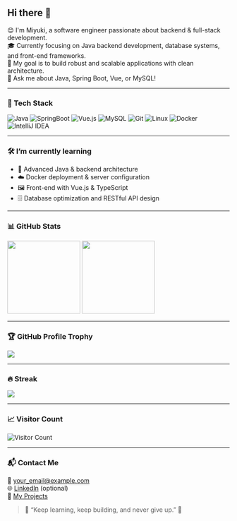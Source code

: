 <h2 align="left">Hi there 👋</h2>

😊 I'm Miyuki, a software engineer passionate about backend & full-stack development.  
🎓 Currently focusing on Java backend development, database systems, and front-end frameworks.  
🚀 My goal is to build robust and scalable applications with clean architecture.  
💬 Ask me about Java, Spring Boot, Vue, or MySQL!

---

### 🧰 Tech Stack

![Java](https://img.shields.io/badge/Java-%23ED8B00?logo=java&logoColor=white)
![SpringBoot](https://img.shields.io/badge/SpringBoot-6DB33F?logo=springboot&logoColor=white)
![Vue.js](https://img.shields.io/badge/Vue.js-42b883?logo=vue.js&logoColor=white)
![MySQL](https://img.shields.io/badge/MySQL-4479A1?logo=mysql&logoColor=white)
![Git](https://img.shields.io/badge/Git-F05032?logo=git&logoColor=white)
![Linux](https://img.shields.io/badge/Linux-FCC624?logo=linux&logoColor=black)
![Docker](https://img.shields.io/badge/Docker-2496ED?logo=docker&logoColor=white)
![IntelliJ IDEA](https://img.shields.io/badge/IntelliJ%20IDEA-000000?logo=intellijidea&logoColor=white)

---

### 🛠️ I’m currently learning
- 🧠 Advanced Java & backend architecture
- ☁️ Docker deployment & server configuration
- 🖼️ Front-end with Vue.js & TypeScript
- 🗄️ Database optimization and RESTful API design

---

### 📊 GitHub Stats

<p>
  <img height="165" src="https://github-readme-stats.vercel.app/api?username=YOUR_USERNAME&show_icons=true&theme=tokyonight" />
  <img height="165" src="https://github-readme-stats.vercel.app/api/top-langs/?username=YOUR_USERNAME&layout=compact&theme=tokyonight" />
</p>

---

### 🏆 GitHub Profile Trophy
<p>
  <img src="https://github-profile-trophy.vercel.app/?username=YOUR_USERNAME&theme=tokyonight&row=1&column=6" />
</p>

---

### 🔥 Streak
<p>
  <img src="https://streak-stats.demolab.com?user=YOUR_USERNAME&theme=tokyonight" />
</p>

---

### 📈 Visitor Count
![Visitor Count](https://komarev.com/ghpvc/?username=YOUR_USERNAME&color=blue)

---

### 📬 Contact Me
📧 [your_email@example.com](mailto:your_email@example.com)  
🌐 [LinkedIn](https://www.linkedin.com) (optional)  
📂 [My Projects](https://github.com/YOUR_USERNAME?tab=repositories)

> 📝 “Keep learning, keep building, and never give up.” 💪
